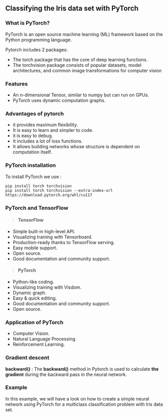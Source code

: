 ## Classifying the Iris data set with PyTorch
### What is PyTorch?

PyTorch is an open source machine learning (ML) framework based on the Python programming language.

Pytorch includes 2 packages:
* The torch package that has the core of deep learning functions.
* The torchvision package consists of popular datasets, model architectures, and common image transformations for computer vision



### Features

* An n-dimensional Tensor, similar to numpy but can run on GPUs.
* PyTorch uses dynamic computation graphs.


### Advantages of pytorch

* it provides maximum flexibility.
* It is easy to learn and simpler to code.
* it is easy to debug.
* It includes a lot of loss functions.
* It allows building networks whose structure is dependent on computation itself.

### PyTorch installation

To install PyTorch we use :
```
pip install torch torchvision
pip install torch torchvision --extra-index-url https://download.pytorch.org/whl/cu117
```

### PyTorch and TensorFlow

> #### TensorFlow

* Simple built-in high-level API.
* Visualizing training with Tensorboard.
* Production-ready thanks to TensorFlow serving.
* Easy mobile support.
* Open source.
* Good documentation and community support.

> #### PyTorch

* Python-like coding.
* Visualizing training with Visdom.
* Dynamic graph.
* Easy & quick editing.
* Good documentation and community support.
* Open source.


### Application of PyTorch

* Computer Vision.
* Natural Language Processing.
* Reinforcement Learning.


### Gradient descent
**backward()** : The **backward()** method in Pytorch is used to calculate **the gradient** during the backward pass in the neural network.


### Example
In this example, we will have a look on how to create a simple neural network using PyTorch for a multiclass classification problem with Iris data set.
